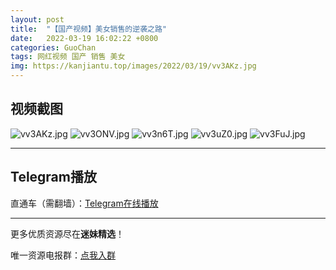 ```yaml
---
layout: post
title:  "【国产视频】美女销售的逆袭之路"
date:   2022-03-19 16:02:22 +0800
categories: GuoChan
tags: 网红视频 国产 销售 美女
img: https://kanjiantu.top/images/2022/03/19/vv3AKz.jpg
---
```



## 视频截图

![vv3AKz.jpg](https://kanjiantu.top/images/2022/03/19/vv3AKz.jpg)
![vv3ONV.jpg](https://kanjiantu.top/images/2022/03/19/vv3ONV.jpg)
![vv3n6T.jpg](https://kanjiantu.top/images/2022/03/19/vv3n6T.jpg)
![vv3uZ0.jpg](https://kanjiantu.top/images/2022/03/19/vv3uZ0.jpg)
![vv3FuJ.jpg](https://kanjiantu.top/images/2022/03/19/vv3FuJ.jpg)

* * *
## Telegram播放

直通车（需翻墙）：[Telegram在线播放](https://t.me/mimeijingxuan/208)

* * *
更多优质资源尽在**迷妹精选**！

唯一资源电报群：[点我入群](https://t.me/mimeijingxuan)



